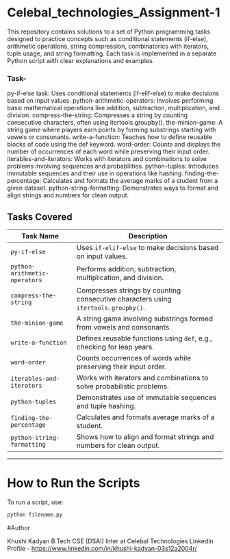 # Celebal_technologies_Assignment-1
This repository contains solutions to a set of Python programming tasks designed to practice concepts such as conditional statements (if-else), arithmetic operations, string compression, combinatorics with iterators, tuple usage, and string formatting. Each task is implemented in a separate Python script with clear explanations and examples.

### Task-
py-if-else task: Uses conditional statements (if-elif-else) to make decisions based on input values. python-arithmetic-operators: Involves performing basic mathematical operations like addition, subtraction, multiplication, and division. compress-the-string: Compresses a string by counting consecutive characters, often using itertools.groupby(). the-minion-game: A string game where players earn points by forming substrings starting with vowels or consonants. write-a-function: Teaches how to define reusable blocks of code using the def keyword. word-order: Counts and displays the number of occurrences of each word while preserving their input order. iterables-and-iterators: Works with iterators and combinations to solve problems involving sequences and probabilities. python-tuples: Introduces immutable sequences and their use in operations like hashing. finding-the-percentage: Calculates and formats the average marks of a student from a given dataset. python-string-formatting: Demonstrates ways to format and align strings and numbers for clean output.

## Tasks Covered

| Task Name                  | Description                                                                 |
|---------------------------|-----------------------------------------------------------------------------|
| `py-if-else`              | Uses `if-elif-else` to make decisions based on input values.               |
| `python-arithmetic-operators` | Performs addition, subtraction, multiplication, and division.               |
| `compress-the-string`     | Compresses strings by counting consecutive characters using `itertools.groupby()`. |
| `the-minion-game`         | A string game involving substrings formed from vowels and consonants.      |
| `write-a-function`        | Defines reusable functions using `def`, e.g., checking for leap years.     |
| `word-order`              | Counts occurrences of words while preserving their input order.            |
| `iterables-and-iterators` | Works with iterators and combinations to solve probabilistic problems.     |
| `python-tuples`           | Demonstrates use of immutable sequences and tuple hashing.                 |
| `finding-the-percentage`  | Calculates and formats average marks of a student.                         |
| `python-string-formatting`| Shows how to align and format strings and numbers for clean output.        |

---
# How to Run the Scripts
To run a script, use:

```bash
python filename.py
```

#Author

Khushi Kadyan
B.Tech CSE (DSAI)
Inter at Celebal Technologies
LinkedIn Profile - https://www.linkedin.com/in/khushi-kadyan-03s12a2004r/
